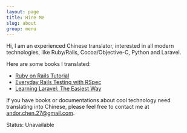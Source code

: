 ```yaml
---
layout: page
title: Hire Me
slug: about
group: menu
---
```


Hi, I am an experienced Chinese translator, interested in all modern technologies, like Ruby/Rails, Cocoa/Objective-C, Python and Laravel.

Here are some books I translated:

- [Ruby on Rails Tutorial](http://railstutorial-china.org/ "Ruby on Rails Tutorial by Michael Hartl")
- [Everyday Rails Testing with RSpec](https://leanpub.com/everydayrailsrspec-cn "Everyday Rails Testing with RSpec by Aaron Sumner")
- [Learning Laravel: The Easiest Way](https://leanpub.com/learninglaravel-cn "Learning Laravel by Jack Vo")

If you have books or documentations about cool technology need translating into Chinese, please feel free to contact me at <andor.chen.27@gmail.com>.

Status: <span class="status unavailable"><b></b> Unavailable</span>
